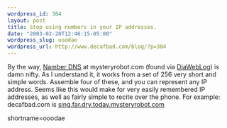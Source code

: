 ```yaml
--- 
wordpress_id: 384
layout: post
title: Stop using numbers in your IP addresses.
date: "2003-02-20T12:46:15-05:00"
wordpress_slug: ooodae
wordpress_url: http://www.decafbad.com/blog/?p=384
---
```

By the way, <a href="http://mysteryrobot.com/cgi/namber?address=www.decafbad.com" target="_top">Namber DNS</a> at mysteryrobot.com (found via <a href="http://www.diaweblog.org" target="_top">DiaWebLog</a>) is damn nifty.  As I understand it, it works from a set of 256 very short and simple words.  Assemble four of these, and you can represent any IP address.  Seems like this would make for very easily remembered IP addresses, as well as fairly simple to recite over the phone.
For example: decafbad.com is <a href="http://sing.far.dry.today.mysteryrobot.com" target="_top">sing.far.dry.today.mysteryrobot.com</a>
<!--more-->
shortname=ooodae
